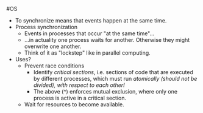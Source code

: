 #OS 
- To synchronize means that events happen at the same time.
- Process synchronization
	- Events in processes that occur "at the same time"...
	- ...in actuality one process waits for another. Otherwise they might overwrite one another.
	- Think of it as "lockstep" like in parallel computing.
- Uses?
	- Prevent race conditions
		- Identify *critical sections*, i.e. sections of code that are executed by different processes, which must run *atomically (should not be divided), with respect to each other!*
		- The above (^) enforces mutual exclusion, where only one process is active in a critical section.
	- Wait for resources to become available.
